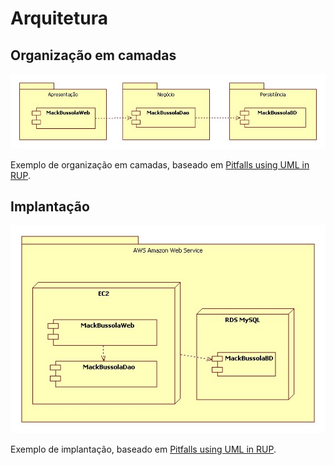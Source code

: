 # Arquitetura

## Organização em camadas

![](ComponentDiagram1.jpg)

Exemplo de organização em camadas, baseado em [Pitfalls using UML in RUP](https://www.sparxsystems.com.au/downloads/whitepapers/Pitfalls%20using%20UML%20in%20RUP%20_part%202_.pdf).

## Implantação

![](DeploymentDiagram1.jpg)

Exemplo de implantação, baseado em [Pitfalls using UML in RUP](https://www.sparxsystems.com.au/downloads/whitepapers/Pitfalls%20using%20UML%20in%20RUP%20_part%202_.pdf).
